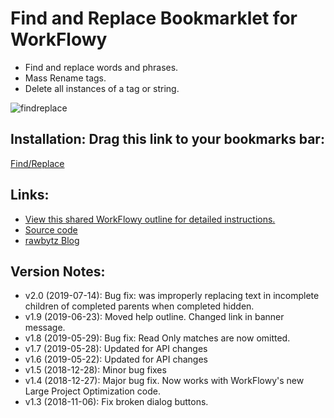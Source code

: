 # Find and Replace Bookmarklet for WorkFlowy

- Find and replace words and phrases.
- Mass Rename tags. 
- Delete all instances of a tag or string.

![findreplace](https://i.imgur.com/OIWK68h.png)

## Installation: Drag this link to your bookmarks bar:

<!-- Special #setup editing instrucions go here -->
 <a href="javascript:(function FR_2_0(){function toastMsg(str,sec,err){WF.showMessage(&quot;&lt;b&gt;&quot;+str+&quot;&lt;/b&gt;&quot;,err);setTimeout(function(){WF.hideMessage()},(sec||2)*1e3)}function applyToEachItem(functionToApply,parent){functionToApply(parent);for(let child of parent.getChildren()){applyToEachItem(functionToApply,child)}}function findMatchingItems(itemPredicate,parent){const matches=[];function addIfMatch(item){if(itemPredicate(item)){matches.push(item)}}applyToEachItem(addIfMatch,parent);return matches}function editableItemWithVisibleMatch(item){const isVisible=WF.completedVisible()||!item.isWithinCompleted();return item.data.search_result&amp;&amp;item.data.search_result.matches&amp;&amp;isVisible&amp;&amp;!item.isReadOnly()}function escapeForRegExp(str){return str.replace(/[-\[\]{}()*+?.,\\^$|#]/g,&quot;\\$&amp;&quot;)}function countMatches(items,rgx){let matchCount=0;items.forEach(item=&gt;{let result=item.data.search_result;if(result.nameMatches){let nameMatch=item.getName().match(rgx);if(nameMatch)matchCount+=nameMatch.length}if(result.noteMatches){let noteMatch=item.getNote().match(rgx);if(noteMatch)matchCount+=noteMatch.length}});return matchCount}function replaceMatches(items,rgx,r){WF.editGroup(function(){items.forEach(item=&gt;{let result=item.data.search_result;if(result.nameMatches)WF.setItemName(item,item.getName().replace(rgx,htmlEscapeTextForContent(r)));if(result.noteMatches)WF.setItemNote(item,item.getNote().replace(rgx,htmlEscapeTextForContent(r)))})});r===&quot;&quot;?WF.clearSearch():WF.search(tQuery.replace(find,r))}function showFindReplaceDialog(b,t,b1,b2,di){const style='#inputBx{width:95%;height:20px;display:block;margin-top:5px;border:1px solid #ccc;border-radius:4px;padding:4px}.btnX{font-size:18px;background-color:#49baf2;border:2px solid;border-radius:20px;color:#fff;padding:5px 15px;margin-top:16px;margin-right:16px}.btnX:focus{border-color:#c4c4c4}';const box=`&lt;p&gt;&lt;b&gt;Replace:&lt;/b&gt;&lt;input value=&quot;${htmlEscapeText(di)}&quot; id=&quot;inputBx&quot; type=&quot;text&quot; spellcheck=&quot;false&quot;&gt;&lt;/p&gt;`;const buttons=`&lt;div&gt;&lt;button type=&quot;button&quot; class=&quot;btnX&quot; id=&quot;btn1&quot;&gt;${htmlEscapeText(b1)}&lt;/button&gt;&lt;button type=&quot;button&quot; class=&quot;btnX&quot; id=&quot;btn2&quot;&gt;${htmlEscapeText(b2)}&lt;/button&gt;&lt;/div&gt;`;WF.showAlertDialog(`&lt;style&gt;${htmlEscapeText(style)}&lt;/style&gt;&lt;div&gt;${b}&lt;/div&gt;${box+buttons}`,t);setTimeout(function(){let userInput;const inputBx=document.getElementById(&quot;inputBx&quot;);const btn1=document.getElementById(&quot;btn1&quot;);const btn2=document.getElementById(&quot;btn2&quot;);inputBx.select();inputBx.addEventListener(&quot;keyup&quot;,function(event){if(event.key===&quot;Enter&quot;){btn1.click()}});btn1.onclick=function(){userInput=inputBx.value;WF.hideDialog();setTimeout(function(){replaceMatches(Matches,rgx_gi,userInput)},50)};btn2.onclick=function(){userInput=inputBx.value;WF.hideDialog();setTimeout(function(){replaceMatches(Matches,rgx_g,userInput)},50)}},100)}if(!WF.currentSearchQuery()){return void toastMsg('Use the searchbox to find. &lt;a href=&quot;https://workflowy.com/s/findreplace-bookmark/ynKNSb5dA77p2siT&quot; target=&quot;_blank&quot;&gt;Click here for more information.&lt;/a&gt;',3,true)}const tQuery=WF.currentSearchQuery().trim();const Matches=findMatchingItems(editableItemWithVisibleMatch,WF.currentItem());const isQuoted=tQuery.match(/(&quot;)(.+)(&quot;)/);const find=isQuoted?isQuoted[2]:tQuery.includes(&quot; &quot;)?false:tQuery;if(find===false){if(confirm('The search contains at least one space.\n\n1. Press OK to convert your search to &quot;exact match&quot;.\n\n2. Activate Find/Replace again.')){WF.search('&quot;'+tQuery+'&quot;')}return}const Title=&quot;Find/Replace&quot;;const modeTxt=isQuoted?&quot;Exact Match, &quot;:&quot;Single Word/Tag, &quot;;const compTxt=`Completed: ${WF.completedVisible()?&quot;Included&quot;:&quot;Excluded&quot;}`;const findTxt=isQuoted?isQuoted[0]:tQuery;const body=`&lt;p&gt;&lt;b&gt;Mode:&lt;/b&gt;&lt;br&gt;${modeTxt+compTxt}&lt;/p&gt;&lt;p&gt;&lt;b&gt;Find:&lt;/b&gt;&lt;br&gt;${htmlEscapeText(findTxt)}&lt;/p&gt;`;const findRgx=escapeForRegExp(htmlEscapeTextForContent(find));const rgx_gi=new RegExp(findRgx,&quot;gi&quot;);const rgx_g=new RegExp(findRgx,&quot;g&quot;);const allCount=countMatches(Matches,rgx_gi);const caseCount=countMatches(Matches,rgx_g);if(allCount&gt;0){showFindReplaceDialog(body,Title,`Replace: All (${allCount})`,`Replace: Match Case (${caseCount})`,find)}else{WF.showAlertDialog(body+&quot;&lt;br&gt;&lt;br&gt;&lt;i&gt;No matches found.&lt;/i&gt;&quot;,Title)}})();">Find/Replace</a>


## Links:
- [View this shared WorkFlowy outline for detailed instructions.](https://workflowy.com/s/findreplace-bookmark/ynKNSb5dA77p2siT)
- [Source code](https://github.com/rawbytz/find-replace/blob/master/findReplace.js)
- [rawbytz Blog](https://rawbytz.wordpress.com)


## Version Notes:
- v2.0 (2019-07-14): Bug fix: was improperly replacing text in incomplete children of completed parents when completed hidden.
- v1.9 (2019-06-23): Moved help outline. Changed link in banner message.
- v1.8 (2019-05-29): Bug fix: Read Only matches are now omitted.
- v1.7 (2019-05-28): Updated for API changes
- v1.6 (2019-05-22): Updated for API changes
- v1.5 (2018-12-28): Minor bug fixes
- v1.4 (2018-12-27): Major bug fix. Now works with WorkFlowy's new Large Project Optimization code.
- v1.3 (2018-11-06): Fix broken dialog buttons.
